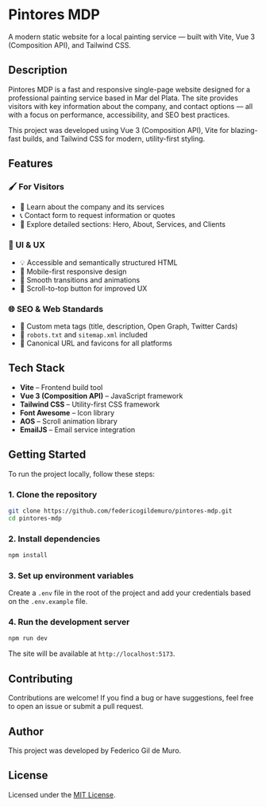 # Pintores MDP

A modern static website for a local painting service — built with Vite, Vue 3 (Composition API), and Tailwind CSS.

## Description

Pintores MDP is a fast and responsive single-page website designed for a professional painting service based in Mar del Plata. The site provides visitors with key information about the company, and contact options — all with a focus on performance, accessibility, and SEO best practices.

This project was developed using Vue 3 (Composition API), Vite for blazing-fast builds, and Tailwind CSS for modern, utility-first styling.

## Features

### 🖌️ For Visitors

-   📍 Learn about the company and its services
-   📞 Contact form to request information or quotes
-   📄 Explore detailed sections: Hero, About, Services, and Clients

### 📱 UI & UX

-   💡 Accessible and semantically structured HTML
-   📱 Mobile-first responsive design
-   🎨 Smooth transitions and animations
-   🚀 Scroll-to-top button for improved UX

### 🌐 SEO & Web Standards

-   📄 Custom meta tags (title, description, Open Graph, Twitter Cards)
-   🧱 `robots.txt` and `sitemap.xml` included
-   🔗 Canonical URL and favicons for all platforms

## Tech Stack

-   **Vite** – Frontend build tool
-   **Vue 3 (Composition API)** – JavaScript framework
-   **Tailwind CSS** – Utility-first CSS framework
-   **Font Awesome** – Icon library
-   **AOS** – Scroll animation library
-   **EmailJS** – Email service integration

## Getting Started

To run the project locally, follow these steps:

### 1. **Clone the repository**

```bash
git clone https://github.com/federicogildemuro/pintores-mdp.git
cd pintores-mdp
```

### 2. **Install dependencies**

```bash
npm install
```

### 3. **Set up environment variables**

Create a `.env` file in the root of the project and add your credentials based on the `.env.example` file.

### 4. **Run the development server**

```bash
npm run dev
```

The site will be available at `http://localhost:5173`.

## Contributing

Contributions are welcome! If you find a bug or have suggestions, feel free to open an issue or submit a pull request.

## Author

This project was developed by Federico Gil de Muro.

## License

Licensed under the [MIT License](LICENSE).
